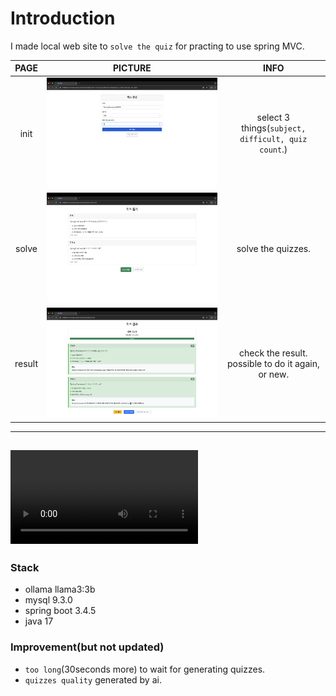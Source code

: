 # Introduction
I made local web site to `solve the quiz` for practing to use spring MVC.

|PAGE|PICTURE|INFO|
|:--:|:--:|:--:|
|init|![index.html](image.png)|select 3 things(`subject, difficult, quiz count`.)
|solve|![questions.html](image-1.png)|solve the quizzes.
|result|![results.html](image-2.png)|check the result. possible to do it again, or new.
---
<video controls src="quiz toy project.mp4" title="Title"></video>
---

### Stack
- ollama llama3:3b
- mysql 9.3.0
- spring boot 3.4.5
- java 17

### Improvement(but not updated)
- `too long`(30seconds more) to wait for generating quizzes.
- `quizzes quality` generated by ai.

